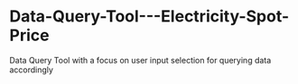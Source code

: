 # Data-Query-Tool---Electricity-Spot-Price
Data Query Tool with a focus on user input selection for querying data accordingly
